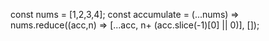 <!-- ---
title: Partial sum array
tags: math,array
author: chalarangelo
cover: river-house-lights
firstSeen: 2020-05-04T12:20:46+03:00
lastUpdated: 2022-01-30T13:10:13+02:00
---

Creates an array of partial sums.

- Use `Array.prototype.reduce()`, initialized with an empty array accumulator to iterate over `nums`.
- Use `Array.prototype.slice()` to get the previous partial sum or `0` and add the current element to it.
- Use the spread operator (`...`) to add the new partial sum to the accumulator array containing the previous sums.

```js
const accumulate = (...nums) =>
  nums.reduce((acc, n) => [...acc, n + (acc.slice(-1)[0] || 0)], []);
```

```js
accumulate(1, 2, 3, 4); // [1, 3, 6, 10]
accumulate(...[1, 2, 3, 4]); // [1, 3, 6, 10]
``` -->

const nums = [1,2,3,4];
const accumulate = (...nums) =>
 nums.reduce((acc,n) => [...acc, n+ (acc.slice(-1)[0] || 0)], []);

 


